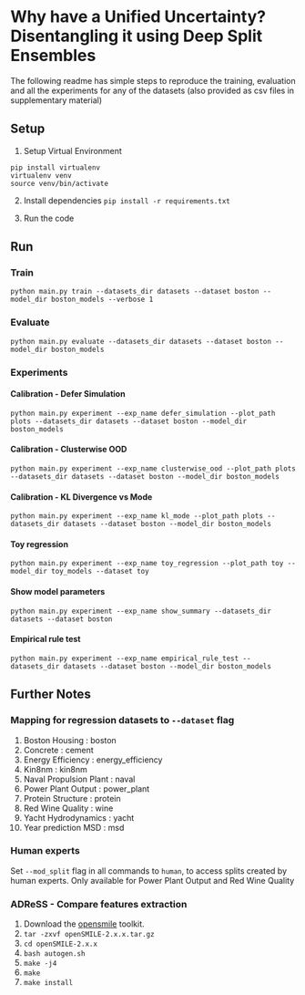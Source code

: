 # Why have a Unified Uncertainty? Disentangling it using Deep Split Ensembles

The following readme has simple steps to reproduce the training, evaluation and all the experiments for any of the datasets (also provided as csv files in supplementary material)

## Setup
1. Setup Virtual Environment
```
pip install virtualenv
virtualenv venv
source venv/bin/activate
```
2. Install dependencies
`pip install -r requirements.txt`

3. Run the code

## Run

### Train
```
python main.py train --datasets_dir datasets --dataset boston --model_dir boston_models --verbose 1
```

### Evaluate
```
python main.py evaluate --datasets_dir datasets --dataset boston --model_dir boston_models
```

### Experiments

#### Calibration - Defer Simulation
```
python main.py experiment --exp_name defer_simulation --plot_path plots --datasets_dir datasets --dataset boston --model_dir boston_models
```

#### Calibration - Clusterwise OOD
```
python main.py experiment --exp_name clusterwise_ood --plot_path plots --datasets_dir datasets --dataset boston --model_dir boston_models
```

#### Calibration - KL Divergence vs Mode
```
python main.py experiment --exp_name kl_mode --plot_path plots --datasets_dir datasets --dataset boston --model_dir boston_models
```

#### Toy regression
```
python main.py experiment --exp_name toy_regression --plot_path toy --model_dir toy_models --dataset toy
```

#### Show model parameters
```
python main.py experiment --exp_name show_summary --datasets_dir datasets --dataset boston
```

#### Empirical rule test
```
python main.py experiment --exp_name empirical_rule_test --datasets_dir datasets --dataset boston --model_dir boston_models
```

## Further Notes

### Mapping for regression datasets to `--dataset` flag

1. Boston Housing : boston
2. Concrete : cement
3. Energy Efficiency : energy_efficiency
4. Kin8nm : kin8nm
5. Naval Propulsion Plant : naval
6. Power Plant Output : power_plant
7. Protein Structure : protein
8. Red Wine Quality : wine
9. Yacht Hydrodynamics : yacht
10. Year prediction MSD : msd

### Human experts

Set `--mod_split` flag in all commands to `human`, to access splits created by human experts.
Only available for Power Plant Output and Red Wine Quality

### ADReSS - Compare features extraction

1. Download the [opensmile](https://www.audeering.com/opensmile/) toolkit.
2. `tar -zxvf openSMILE-2.x.x.tar.gz`
3. `cd openSMILE-2.x.x`
4. `bash autogen.sh`
5. `make -j4`
6. `make`
7. `make install`

